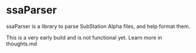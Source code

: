 # ssaParser

ssaParser is a library to parse SubStation Alpha files, and help format them.

This is a very early build and is not functional yet. Learn more in thoughts.md